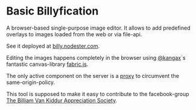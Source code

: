 # Basic Billyfication 

  A browser-based single-purpose image editor. It allows to add predefined overlays to images loaded from the web or via file-api.  


  See it deployed at [billy.nodester.com](http://billy.nodester.com). 

  Editing the images happens completely in the browser using [@kangax](http://twitter.com/kangax)`s fantastic canvas-library [fabric.js](https://github.com/kangax/fabric.js). 

  The only active component on the server is a [proxy](https://github.com/kioopi/billy/blob/master/lib/imageproxy.js) to circumvent the same-origin-policy.

  This tool is supposed to make it easy to contribute to the facebook-group [The Billiam Van Kiddur Appreciation Society](https://www.facebook.com/home.php?sk=group_371408514557&ap=1). 

